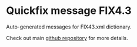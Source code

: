 # Quickfix message FIX4.3

Auto-generated messages for FIX43.xml dictionary.

Check out main [github repository](https://github.com/arthurlm/quickfix-rs/) for more details.
